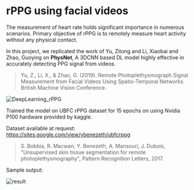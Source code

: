 # rPPG using facial videos

The measurement of heart rate holds significant importance in numerous scenarios. Primary objective of rPPG is to remotely measure heart activity without any physical contact.

In this project, we replicated the work of Yu, Zitong and Li, Xiaobai and Zhao, Guoying on **PhysNet**, A 3DCNN based DL model highly effective in accurately detecting PPG signal from videos.

>Yu, Z., Li, X., & Zhao, G. (2019). Remote Photoplethysmograph Signal Measurement from Facial Videos Using Spatio-Temporal Networks. British Machine Vision Conference.
 
![DeepLearning_rPPG](https://github.com/yd-14/HR-from-rPPG-using-face-video/assets/77013976/eeb1ed69-e665-469e-aef5-298efe9dffa2)


Trained the model on UBFC rPPG dataset for 15 epochs on using Nvidia P100 hardware provided by kaggle.

Dataset available at request: https://sites.google.com/view/ybenezeth/ubfcrppg

>S. Bobbia, R. Macwan, Y. Benezeth, A. Mansouri, J. Dubois, "Unsupervised skin tissue segmentation for remote photoplethysmography", Pattern Recognition Letters, 2017.
 
Sample output:
 
![result](https://github.com/yd-14/HR-from-rPPG-using-face-video/assets/77013976/7734421e-da32-4878-b438-e2c79461c59f)
